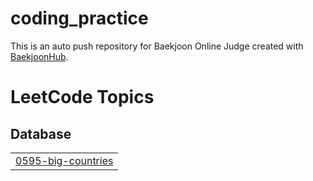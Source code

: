 # coding_practice
This is an auto push repository for Baekjoon Online Judge created with [BaekjoonHub](https://github.com/BaekjoonHub/BaekjoonHub).

<!---LeetCode Topics Start-->
# LeetCode Topics
## Database
|  |
| ------- |
| [0595-big-countries](https://github.com/mini-u/coding_practice/tree/master/0595-big-countries) |
<!---LeetCode Topics End-->